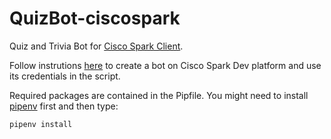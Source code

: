 # QuizBot-ciscospark
Quiz and Trivia Bot for [Cisco Spark Client](https://developer.ciscospark.com/).

Follow instrutions [here](https://developer.ciscospark.com/bots.html) to create a bot on Cisco Spark Dev platform and use its credentials in the script.

Required packages are contained in the Pipfile. You might need to install [pipenv](http://docs.pipenv.org/) first and then type:

`pipenv install`

